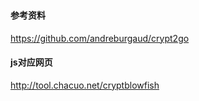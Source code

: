 ###

#### 参考资料
https://github.com/andreburgaud/crypt2go

#### js对应网页
http://tool.chacuo.net/cryptblowfish